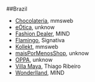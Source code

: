 ##Brazil

* [Chocolateria](http://www.lojachocolateria.com.br), mmsweb
* [eÓtica](http://www.eotica.com.br), unknow
* [Fashion Dealer](http://fashiondealer.com.br), MIND
* [Flamingo](http://lojasflamingo.com.br/), Signativa
* [Kollekt](http://www.kollekt.com.br), mmsweb
* [maisPorMenosShop](http://www.maispormenosshop.com), unknow
* [OPPA](http://www.oppa.com.br), unknow
* [Villa Maya](http://villamaya.com.br), Thiago Ribeiro
* [Wonderlland](http://wonderlland.com), MIND
